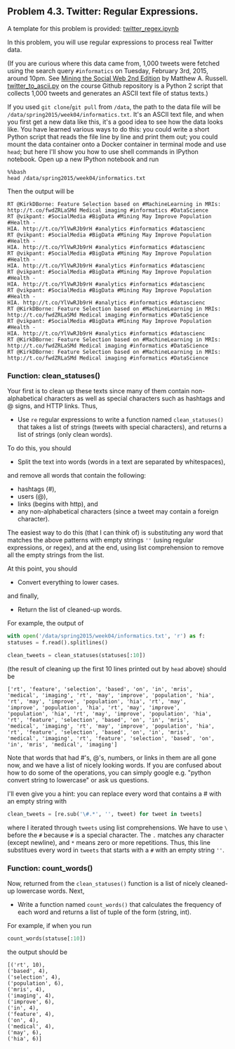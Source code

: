 ## Problem 4.3. Twitter: Regular Expressions.

A template for this problem is provided:
[twitter_regex.ipynb](twitter_regex.ipynb)

In this problem, you will use regular expressions to process real Twitter data.

(If you are curious where this data came from, 1,000 tweets were fetched using
the search query `#informatics` on Tuesday, February 3rd, 2015, around 10pm.
See [Mining the Social Web 2nd
Edition](https://github.com/ptwobrussell/Mining-the-Social-Web-2nd-Edition) by
Matthew A. Russell.
[twitter_to_ascii.py](https://github.com/INFO490/spring2015/tree/master/week04/twitter_to_ascii.py)
on the course Github repository is a Python 2 script that collects 1,000 tweets
and generates an ASCII text file of status texts.)

If you used `git clone`/`git pull` from `/data`, the path to the data file will
be `/data/spring2015/week04/informatics.txt`. It's an ASCII text file, and when
you first get a new data like this, it's a good idea to see how the data looks
like. You have learned various ways to do this: you could write a short Python
script that reads the file line by line and print them out; you could mount the
data container onto a Docker container in terminal mode and use `head`; but
here I'll show you how to use shell commands in IPython notebook. Open up a new
IPython notebook and run

```console
%%bash
head /data/spring2015/week04/informatics.txt
```

Then the output will be
```console
RT @KirkDBorne: Feature Selection based on #MachineLearning in MRIs:
http://t.co/fwdZRLaSMd Medical imaging #informatics #DataScience
RT @vikpant: #SocialMedia #BigData #Mining May Improve Population #Health -
HIA. http://t.co/YlVwRJb9rH #analytics #informatics #datascienc
RT @vikpant: #SocialMedia #BigData #Mining May Improve Population #Health -
HIA. http://t.co/YlVwRJb9rH #analytics #informatics #datascienc
RT @vikpant: #SocialMedia #BigData #Mining May Improve Population #Health -
HIA. http://t.co/YlVwRJb9rH #analytics #informatics #datascienc
RT @vikpant: #SocialMedia #BigData #Mining May Improve Population #Health -
HIA. http://t.co/YlVwRJb9rH #analytics #informatics #datascienc
RT @vikpant: #SocialMedia #BigData #Mining May Improve Population #Health -
HIA. http://t.co/YlVwRJb9rH #analytics #informatics #datascienc
RT @KirkDBorne: Feature Selection based on #MachineLearning in MRIs:
http://t.co/fwdZRLaSMd Medical imaging #informatics #DataScience
RT @vikpant: #SocialMedia #BigData #Mining May Improve Population #Health -
HIA. http://t.co/YlVwRJb9rH #analytics #informatics #datascienc
RT @KirkDBorne: Feature Selection based on #MachineLearning in MRIs:
http://t.co/fwdZRLaSMd Medical imaging #informatics #DataScience
RT @KirkDBorne: Feature Selection based on #MachineLearning in MRIs:
http://t.co/fwdZRLaSMd Medical imaging #informatics #DataScience
```

### Function: clean_statuses()

Your first is to clean up these texts since many of them contain
non-alphabetical characters as well as special characters such as hashtags and
@ signs, and HTTP links. Thus,

- Use `re` regular expressions to write a function named `clean_statuses()`
that takes a list of strings (tweets with special characters), and returns a
list of strings (only clean words).

To do this, you should

- Split the text into words (words in a text are separated by whitespaces),

and remove all words that contain the following:

- hashtags (#),
- users (@),
- links (begins with http), and
- any non-alphabetical characters (since a tweet may contain a foreign
character).

The easiest way to do this (that I can think of) is substituting any word
that matches the above patterns with empty strings `''` (using regular
expressions, or regex), and at the end, using list comprehension to remove
all the empty strings from the list.

At this point, you should

- Convert everything to lower cases.

and finally,

- Return the list of cleaned-up words.

For example, the output of

```python
with open('/data/spring2015/week04/informatics.txt', 'r') as f:
statuses = f.read().splitlines()

clean_tweets = clean_statuses(statuses[:10])
```

(the result of cleaning up the first 10 lines printed out by `head`
above) should be

```console
['rt', 'feature', 'selection', 'based', 'on', 'in', 'mris',
'medical', 'imaging', 'rt', 'may', 'improve', 'population', 'hia',
'rt', 'may', 'improve', 'population', 'hia', 'rt', 'may',
'improve', 'population', 'hia', 'rt', 'may', 'improve',
'population', 'hia', 'rt', 'may', 'improve', 'population', 'hia',
'rt', 'feature', 'selection', 'based', 'on', 'in', 'mris',
'medical', 'imaging', 'rt', 'may', 'improve', 'population', 'hia',
'rt', 'feature', 'selection', 'based', 'on', 'in', 'mris',
'medical', 'imaging', 'rt', 'feature', 'selection', 'based', 'on',
'in', 'mris', 'medical', 'imaging']
```

Note that words that had #'s, @'s, numbers, or links in them are
all gone now, and we have a list of nicely looking words. If you
are confused about how to do some of the operations, you can simply
google e.g. "python convert string to lowercase" or ask us
questions.

I'll even give you a hint: you can replace every word that contains
a # with an empty string with 

```python
clean_tweets = [re.sub('\#.*', '', tweet) for tweet in tweets]
```

where I iterated through `tweets` using list comprehensions. We
have to use `\` before the `#` because `#` is a special character.
The `.` matches any character (except newline), and `*` means zero
or more repetitions. Thus, this line substitues every word in
`tweets` that starts with a `#` with an empty string `''`.

### Function: count_words()

Now, returned from the `clean_statuses()` function is a list of nicely
cleaned-up lowercase words. Next,

- Write a function named `count_words()` that calculates the frequency of each
word and returns a list of tuple of the form (string, int).

For example, if when you run

```python
count_words(statuse[:10])
```

the output should be

```console
[('rt', 10),
('based', 4),
('selection', 4),
('population', 6),
('mris', 4),
('imaging', 4),
('improve', 6),
('in', 4),
('feature', 4),
('on', 4),
('medical', 4),
('may', 6),
('hia', 6)]
```
